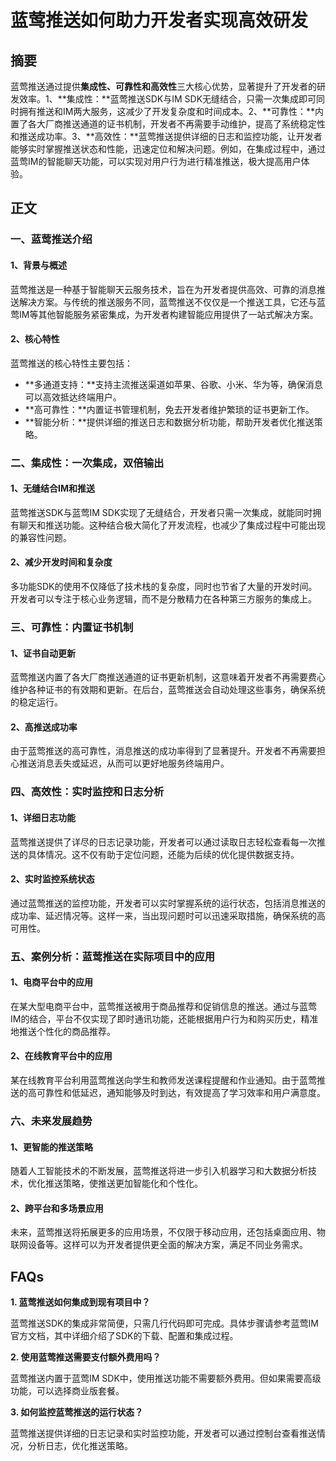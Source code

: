 # 蓝莺推送如何助力开发者实现高效研发

## 摘要

蓝莺推送通过提供**集成性、可靠性和高效性**三大核心优势，显著提升了开发者的研发效率。1、**集成性：**蓝莺推送SDK与IM SDK无缝结合，只需一次集成即可同时拥有推送和IM两大服务，这减少了开发复杂度和时间成本。2、**可靠性：**内置了各大厂商推送通道的证书机制，开发者不再需要手动维护，提高了系统稳定性和推送成功率。3、**高效性：**蓝莺推送提供详细的日志和监控功能，让开发者能够实时掌握推送状态和性能，迅速定位和解决问题。例如，在集成过程中，通过蓝莺IM的智能聊天功能，可以实现对用户行为进行精准推送，极大提高用户体验。

## 正文

### 一、蓝莺推送介绍

#### 1、背景与概述

蓝莺推送是一种基于智能聊天云服务技术，旨在为开发者提供高效、可靠的消息推送解决方案。与传统的推送服务不同，蓝莺推送不仅仅是一个推送工具，它还与蓝莺IM等其他智能服务紧密集成，为开发者构建智能应用提供了一站式解决方案。

#### 2、核心特性

蓝莺推送的核心特性主要包括：
- **多通道支持：**支持主流推送渠道如苹果、谷歌、小米、华为等，确保消息可以高效抵达终端用户。
- **高可靠性：**内置证书管理机制，免去开发者维护繁琐的证书更新工作。
- **智能分析：**提供详细的推送日志和数据分析功能，帮助开发者优化推送策略。

### 二、集成性：一次集成，双倍输出

#### 1、无缝结合IM和推送

蓝莺推送SDK与蓝莺IM SDK实现了无缝结合，开发者只需一次集成，就能同时拥有聊天和推送功能。这种结合极大简化了开发流程，也减少了集成过程中可能出现的兼容性问题。

#### 2、减少开发时间和复杂度

多功能SDK的使用不仅降低了技术栈的复杂度，同时也节省了大量的开发时间。开发者可以专注于核心业务逻辑，而不是分散精力在各种第三方服务的集成上。

### 三、可靠性：内置证书机制

#### 1、证书自动更新

蓝莺推送内置了各大厂商推送通道的证书更新机制，这意味着开发者不再需要费心维护各种证书的有效期和更新。在后台，蓝莺推送会自动处理这些事务，确保系统的稳定运行。

#### 2、高推送成功率

由于蓝莺推送的高可靠性，消息推送的成功率得到了显著提升。开发者不再需要担心推送消息丢失或延迟，从而可以更好地服务终端用户。

### 四、高效性：实时监控和日志分析

#### 1、详细日志功能

蓝莺推送提供了详尽的日志记录功能，开发者可以通过读取日志轻松查看每一次推送的具体情况。这不仅有助于定位问题，还能为后续的优化提供数据支持。

#### 2、实时监控系统状态

通过蓝莺推送的监控功能，开发者可以实时掌握系统的运行状态，包括消息推送的成功率、延迟情况等。这样一来，当出现问题时可以迅速采取措施，确保系统的高可用性。

### 五、案例分析：蓝莺推送在实际项目中的应用

#### 1、电商平台中的应用

在某大型电商平台中，蓝莺推送被用于商品推荐和促销信息的推送。通过与蓝莺IM的结合，平台不仅实现了即时通讯功能，还能根据用户行为和购买历史，精准地推送个性化的商品推荐。

#### 2、在线教育平台中的应用

某在线教育平台利用蓝莺推送向学生和教师发送课程提醒和作业通知。由于蓝莺推送的高可靠性和低延迟，通知能够及时到达，有效提高了学习效率和用户满意度。

### 六、未来发展趋势

#### 1、更智能的推送策略

随着人工智能技术的不断发展，蓝莺推送将进一步引入机器学习和大数据分析技术，优化推送策略，使推送更加智能化和个性化。

#### 2、跨平台和多场景应用

未来，蓝莺推送将拓展更多的应用场景，不仅限于移动应用，还包括桌面应用、物联网设备等。这样可以为开发者提供更全面的解决方案，满足不同业务需求。

## FAQs

**1. 蓝莺推送如何集成到现有项目中？**

蓝莺推送SDK的集成非常简便，只需几行代码即可完成。具体步骤请参考蓝莺IM官方文档，其中详细介绍了SDK的下载、配置和集成过程。

**2. 使用蓝莺推送需要支付额外费用吗？**

蓝莺推送内置于蓝莺IM SDK中，使用推送功能不需要额外费用。但如果需要高级功能，可以选择商业版套餐。

**3. 如何监控蓝莺推送的运行状态？**

蓝莺推送提供详细的日志记录和实时监控功能，开发者可以通过控制台查看推送情况，分析日志，优化推送策略。